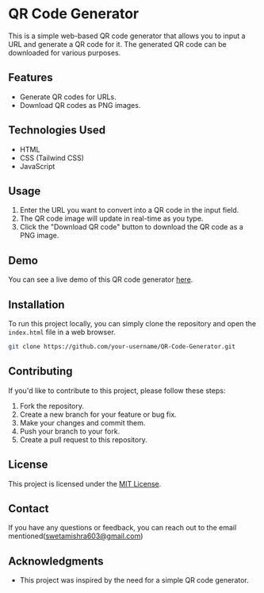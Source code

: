 
# QR Code Generator

This is a simple web-based QR code generator that allows you to input a URL and generate a QR code for it. The generated QR code can be downloaded for various purposes.

## Features

- Generate QR codes for URLs.
- Download QR codes as PNG images.

## Technologies Used

- HTML
- CSS (Tailwind CSS)
- JavaScript

## Usage

1. Enter the URL you want to convert into a QR code in the input field.
2. The QR code image will update in real-time as you type.
3. Click the "Download QR code" button to download the QR code as a PNG image.

## Demo

You can see a live demo of this QR code generator [here](https://qr-code-generator-kappa-lac.vercel.app/).

## Installation

To run this project locally, you can simply clone the repository and open the `index.html` file in a web browser.

```bash
git clone https://github.com/your-username/QR-Code-Generator.git
```

## Contributing

If you'd like to contribute to this project, please follow these steps:

1. Fork the repository.
2. Create a new branch for your feature or bug fix.
3. Make your changes and commit them.
4. Push your branch to your fork.
5. Create a pull request to this repository.

## License

This project is licensed under the [MIT License](LICENSE).

## Contact

If you have any questions or feedback, you can reach out to the email mentioned(swetamishra603@gmail.com)

## Acknowledgments

- This project was inspired by the need for a simple QR code generator.
